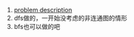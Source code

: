 1. [problem description](https://leetcode.com/problems/is-graph-bipartite/description/)
2. dfs做的，一开始没考虑的非连通图的情形
3. bfs也可以做的吧